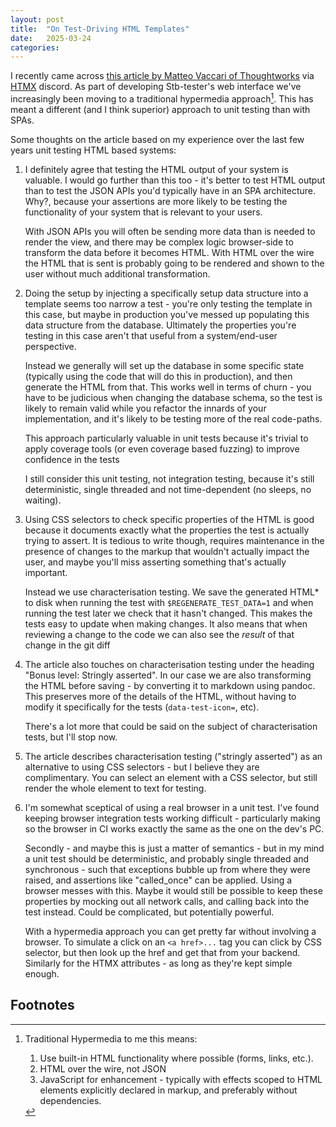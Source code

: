 ```yaml
---
layout: post
title:  "On Test-Driving HTML Templates"
date:   2025-03-24
categories:
---
```


I recently came across [this article by Matteo Vaccari of Thoughtworks](https://martinfowler.com/articles/tdd-html-templates.html) via [HTMX] discord.  As part of developing Stb-tester's web interface we've increasingly been moving to a traditional hypermedia approach[^1].  This has meant a different (and I think superior) approach to unit testing than with SPAs.

Some thoughts on the article based on my experience over the last few years unit testing HTML based systems:

1. I definitely agree that testing the HTML output of your system is valuable. I would go further than this too - it's better to test HTML output than to test the JSON APIs you'd typically have in an SPA architecture. Why?, because your assertions are more likely to be testing the functionality of your system that is relevant to your users.

   With JSON APIs you will often be sending more data than is needed to render the view, and there may be complex logic browser-side to transform the data before it becomes HTML.  With HTML over the wire the HTML that is sent is probably going to be rendered and shown to the user without much additional transformation.

2. Doing the setup by injecting a specifically setup data structure into a template seems too narrow a test - you're only testing the template in this case, but maybe in production you've messed up populating this data structure from the database. Ultimately the properties you're testing in this case aren't that useful from a system/end-user perspective.

   Instead we generally will set up the database in some specific state (typically using the code that will do this in production), and then generate the HTML from that.  This works well in terms of churn - you have to be judicious when changing the database schema, so the test is likely to remain valid while you refactor the innards of your implementation, and it's likely to be testing more of the real code-paths.

   This approach particularly valuable in unit tests because it's trivial to apply coverage tools (or even coverage based fuzzing) to improve confidence in the tests

   I still consider this unit testing, not integration testing, because it's still deterministic, single threaded and not time-dependent (no sleeps, no waiting).

3. Using CSS selectors to check specific properties of the HTML is good because it documents exactly what the properties the test is actually trying to assert. It is tedious to write though, requires maintenance in the presence of changes to the markup that wouldn't actually impact the user, and maybe you'll miss asserting something that's actually important.

   Instead we use characterisation testing. We save the generated HTML* to disk when running the test with `$REGENERATE_TEST_DATA=1` and when running the test later we check that it hasn't changed. This makes the tests easy to update when making changes. It also means that when reviewing a change to the code we can also see the *result* of that change in the git diff

4. The article also touches on characterisation testing under the heading "Bonus level: Stringly asserted". In our case we are also transforming the HTML before saving - by converting it to markdown using pandoc. This preserves more of the details of the HTML, without having to modify it specifically for the tests (`data-test-icon=`, etc).

   There's a lot more that could be said on the subject of characterisation tests, but I'll stop now.

5. The article describes characterisation testing ("stringly asserted") as an alternative to using CSS selectors - but I believe they are complimentary.  You can select an element with a CSS selector, but still render the whole element to text for testing.

6. I'm somewhat sceptical of using a real browser in a unit test.  I've found keeping browser integration tests working difficult - particularly making so the browser in CI works exactly the same as the one on the dev's PC.

   Secondly - and maybe this is just a matter of semantics - but in my mind a unit test should be deterministic, and probably single threaded and synchronous - such that exceptions bubble up from where they were raised, and assertions like "called_once" can be applied.  Using a browser messes with this.  Maybe it would still be possible to keep these properties by mocking out all network calls, and calling back into the test instead.  Could be complicated, but potentially powerful.

   With a hypermedia approach you can get pretty far without involving a browser.  To simulate a click on an `<a href>...` tag you can click by CSS selector, but then look up the href and get that from your backend.  Similarly for the HTMX attributes - as long as they're kept simple enough.

[HTMX]: https://htmx.org/

## Footnotes

[^1]: Traditional Hypermedia to me this means:
    1. Use built-in HTML functionality where possible (forms, links, etc.).
    2. HTML over the wire, not JSON
    3. JavaScript for enhancement - typically with effects scoped to HTML elements explicitly declared in markup, and preferably without dependencies.
